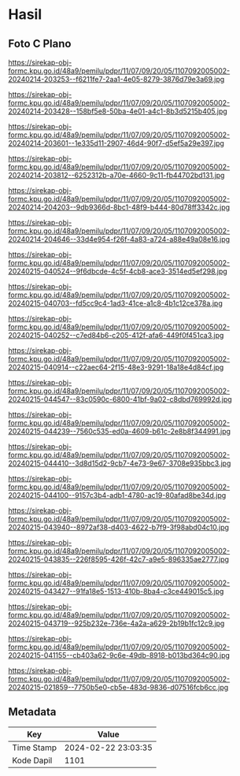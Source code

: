 # Hasil

## Foto C Plano

https://sirekap-obj-formc.kpu.go.id/48a9/pemilu/pdpr/11/07/09/20/05/1107092005002-20240214-203253--f6211fe7-2aa1-4e05-8279-3876d79e3a69.jpg

https://sirekap-obj-formc.kpu.go.id/48a9/pemilu/pdpr/11/07/09/20/05/1107092005002-20240214-203428--158bf5e8-50ba-4e01-a4c1-8b3d5215b405.jpg

https://sirekap-obj-formc.kpu.go.id/48a9/pemilu/pdpr/11/07/09/20/05/1107092005002-20240214-203601--1e335d11-2907-46d4-90f7-d5ef5a29e397.jpg

https://sirekap-obj-formc.kpu.go.id/48a9/pemilu/pdpr/11/07/09/20/05/1107092005002-20240214-203812--6252312b-a70e-4660-9c11-fb44702bd131.jpg

https://sirekap-obj-formc.kpu.go.id/48a9/pemilu/pdpr/11/07/09/20/05/1107092005002-20240214-204203--9db9366d-8bc1-48f9-b444-80d78ff3342c.jpg

https://sirekap-obj-formc.kpu.go.id/48a9/pemilu/pdpr/11/07/09/20/05/1107092005002-20240214-204646--33d4e954-f26f-4a83-a724-a88e49a08e16.jpg

https://sirekap-obj-formc.kpu.go.id/48a9/pemilu/pdpr/11/07/09/20/05/1107092005002-20240215-040524--9f6dbcde-4c5f-4cb8-ace3-3514ed5ef298.jpg

https://sirekap-obj-formc.kpu.go.id/48a9/pemilu/pdpr/11/07/09/20/05/1107092005002-20240215-040703--fd5cc9c4-1ad3-41ce-a1c8-4b1c12ce378a.jpg

https://sirekap-obj-formc.kpu.go.id/48a9/pemilu/pdpr/11/07/09/20/05/1107092005002-20240215-040252--c7ed84b6-c205-412f-afa6-449f0f451ca3.jpg

https://sirekap-obj-formc.kpu.go.id/48a9/pemilu/pdpr/11/07/09/20/05/1107092005002-20240215-040914--c22aec64-2f15-48e3-9291-18a18e4d84cf.jpg

https://sirekap-obj-formc.kpu.go.id/48a9/pemilu/pdpr/11/07/09/20/05/1107092005002-20240215-044547--83c0590c-6800-41bf-9a02-c8dbd769992d.jpg

https://sirekap-obj-formc.kpu.go.id/48a9/pemilu/pdpr/11/07/09/20/05/1107092005002-20240215-044239--7560c535-ed0a-4609-b61c-2e8b8f344991.jpg

https://sirekap-obj-formc.kpu.go.id/48a9/pemilu/pdpr/11/07/09/20/05/1107092005002-20240215-044410--3d8d15d2-9cb7-4e73-9e67-3708e935bbc3.jpg

https://sirekap-obj-formc.kpu.go.id/48a9/pemilu/pdpr/11/07/09/20/05/1107092005002-20240215-044100--9157c3b4-adb1-4780-ac19-80afad8be34d.jpg

https://sirekap-obj-formc.kpu.go.id/48a9/pemilu/pdpr/11/07/09/20/05/1107092005002-20240215-043940--8972af38-d403-4622-b7f9-3f98abd04c10.jpg

https://sirekap-obj-formc.kpu.go.id/48a9/pemilu/pdpr/11/07/09/20/05/1107092005002-20240215-043835--226f8595-426f-42c7-a9e5-896335ae2777.jpg

https://sirekap-obj-formc.kpu.go.id/48a9/pemilu/pdpr/11/07/09/20/05/1107092005002-20240215-043427--91fa18e5-1513-410b-8ba4-c3ce449015c5.jpg

https://sirekap-obj-formc.kpu.go.id/48a9/pemilu/pdpr/11/07/09/20/05/1107092005002-20240215-043719--925b232e-736e-4a2a-a629-2b19b1fc12c9.jpg

https://sirekap-obj-formc.kpu.go.id/48a9/pemilu/pdpr/11/07/09/20/05/1107092005002-20240215-041155--cb403a62-9c6e-49db-8918-b013bd364c90.jpg

https://sirekap-obj-formc.kpu.go.id/48a9/pemilu/pdpr/11/07/09/20/05/1107092005002-20240215-021859--7750b5e0-cb5e-483d-9836-d07516fcb6cc.jpg


## Metadata

| Key        | Value               |
| ---------- | ------------------- |
| Time Stamp | 2024-02-22 23:03:35 |
| Kode Dapil | 1101                |



